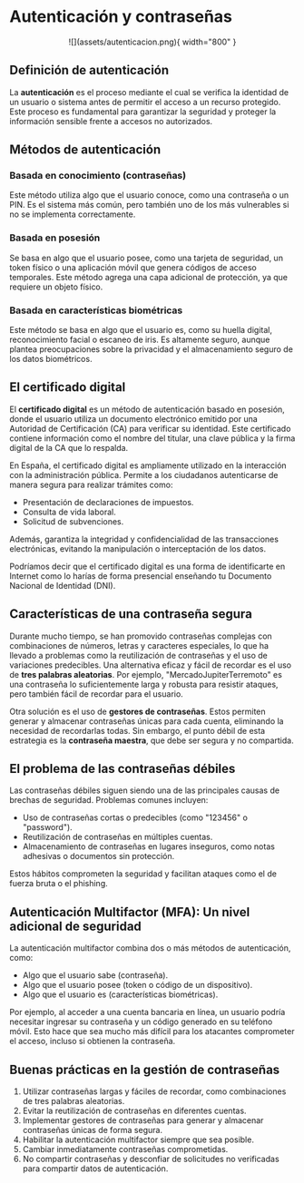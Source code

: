 # Autenticación y contraseñas

<center>
![](assets/autenticacion.png){ width="800" }
</center>

## Definición de autenticación

La **autenticación** es el proceso mediante el cual se verifica la identidad de un usuario o sistema antes de permitir el acceso a un recurso protegido. Este proceso es fundamental para garantizar la seguridad y proteger la información sensible frente a accesos no autorizados.

## Métodos de autenticación

### Basada en conocimiento (contraseñas)

Este método utiliza algo que el usuario conoce, como una contraseña o un PIN. Es el sistema más común, pero también uno de los más vulnerables si no se implementa correctamente.

### Basada en posesión

Se basa en algo que el usuario posee, como una tarjeta de seguridad, un token físico o una aplicación móvil que genera códigos de acceso temporales. Este método agrega una capa adicional de protección, ya que requiere un objeto físico.

### Basada en características biométricas

Este método se basa en algo que el usuario es, como su huella digital, reconocimiento facial o escaneo de iris. Es altamente seguro, aunque plantea preocupaciones sobre la privacidad y el almacenamiento seguro de los datos biométricos.

## El certificado digital

El **certificado digital** es un método de autenticación basado en posesión, donde el usuario utiliza un documento electrónico emitido por una Autoridad de Certificación (CA) para verificar su identidad. Este certificado contiene información como el nombre del titular, una clave pública y la firma digital de la CA que lo respalda.

En España, el certificado digital es ampliamente utilizado en la interacción con la administración pública. Permite a los ciudadanos autenticarse de manera segura para realizar trámites como:

- Presentación de declaraciones de impuestos.
- Consulta de vida laboral.
- Solicitud de subvenciones.

Además, garantiza la integridad y confidencialidad de las transacciones electrónicas, evitando la manipulación o interceptación de los datos.

Podríamos decir que el certificado digital es una forma de identificarte en Internet como lo harías de forma presencial enseñando tu Documento Nacional de Identidad (DNI).

## Características de una contraseña segura

Durante mucho tiempo, se han promovido contraseñas complejas con combinaciones de números, letras y caracteres especiales, lo que ha llevado a problemas como la reutilización de contraseñas y el uso de variaciones predecibles. Una alternativa eficaz y fácil de recordar es el uso de **tres palabras aleatorias**. Por ejemplo, "MercadoJupiterTerremoto" es una contraseña lo suficientemente larga y robusta para resistir ataques, pero también fácil de recordar para el usuario.

Otra solución es el uso de **gestores de contraseñas**. Estos permiten generar y almacenar contraseñas únicas para cada cuenta, eliminando la necesidad de recordarlas todas. Sin embargo, el punto débil de esta estrategia es la **contraseña maestra**, que debe ser segura y no compartida.

## El problema de las contraseñas débiles

Las contraseñas débiles siguen siendo una de las principales causas de brechas de seguridad. Problemas comunes incluyen:

- Uso de contraseñas cortas o predecibles (como "123456" o "password").
- Reutilización de contraseñas en múltiples cuentas.
- Almacenamiento de contraseñas en lugares inseguros, como notas adhesivas o documentos sin protección.

Estos hábitos comprometen la seguridad y facilitan ataques como el de fuerza bruta o el phishing.

## Autenticación Multifactor (MFA): Un nivel adicional de seguridad

La autenticación multifactor combina dos o más métodos de autenticación, como:

- Algo que el usuario sabe (contraseña).
- Algo que el usuario posee (token o código de un dispositivo).
- Algo que el usuario es (características biométricas).

Por ejemplo, al acceder a una cuenta bancaria en línea, un usuario podría necesitar ingresar su contraseña y un código generado en su teléfono móvil. Esto hace que sea mucho más difícil para los atacantes comprometer el acceso, incluso si obtienen la contraseña.

## Buenas prácticas en la gestión de contraseñas

1. Utilizar contraseñas largas y fáciles de recordar, como combinaciones de tres palabras aleatorias.
2. Evitar la reutilización de contraseñas en diferentes cuentas.
3. Implementar gestores de contraseñas para generar y almacenar contraseñas únicas de forma segura.
4. Habilitar la autenticación multifactor siempre que sea posible.
5. Cambiar inmediatamente contraseñas comprometidas.
6. No compartir contraseñas y desconfiar de solicitudes no verificadas para compartir datos de autenticación.
